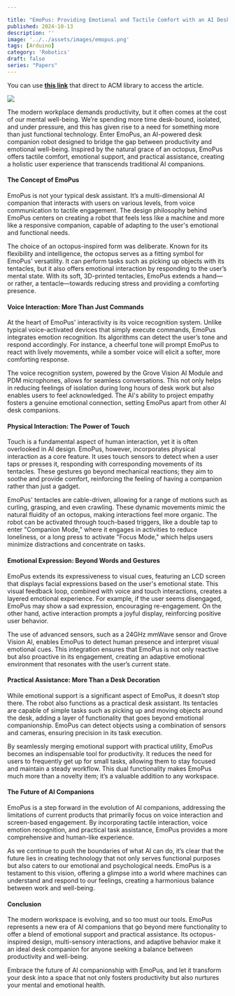 ```yaml
---

title: "EmoPus: Providing Emotional and Tactile Comfort with an AI Desk Companion Octopus"
published: 2024-10-13
description: ''
image: '../../assets/images/emopus.png'
tags: [Arduino]
category: 'Robotics'
draft: false 
series: "Papers"
---
```



You can use **[this link](https://dl.acm.org/doi/10.1145/3672539.3686730)** that direct to ACM library to access the article.


![](/image/f1.jpg)

The modern workplace demands productivity, but it often comes at the cost of our mental well-being. We’re spending more time desk-bound, isolated, and under pressure, and this has given rise to a need for something more than just functional technology. Enter EmoPus, an AI-powered desk companion robot designed to bridge the gap between productivity and emotional well-being. Inspired by the natural grace of an octopus, EmoPus offers tactile comfort, emotional support, and practical assistance, creating a holistic user experience that transcends traditional AI companions.

#### The Concept of EmoPus

EmoPus is not your typical desk assistant. It’s a multi-dimensional AI companion that interacts with users on various levels, from voice communication to tactile engagement. The design philosophy behind EmoPus centers on creating a robot that feels less like a machine and more like a responsive companion, capable of adapting to the user's emotional and functional needs.

The choice of an octopus-inspired form was deliberate. Known for its flexibility and intelligence, the octopus serves as a fitting symbol for EmoPus' versatility. It can perform tasks such as picking up objects with its tentacles, but it also offers emotional interaction by responding to the user’s mental state. With its soft, 3D-printed tentacles, EmoPus extends a hand—or rather, a tentacle—towards reducing stress and providing a comforting presence.

#### Voice Interaction: More Than Just Commands

At the heart of EmoPus' interactivity is its voice recognition system. Unlike typical voice-activated devices that simply execute commands, EmoPus integrates emotion recognition. Its algorithms can detect the user’s tone and respond accordingly. For instance, a cheerful tone will prompt EmoPus to react with lively movements, while a somber voice will elicit a softer, more comforting response.

The voice recognition system, powered by the Grove Vision AI Module and PDM microphones, allows for seamless conversations. This not only helps in reducing feelings of isolation during long hours of desk work but also enables users to feel acknowledged. The AI's ability to project empathy fosters a genuine emotional connection, setting EmoPus apart from other AI desk companions.

#### Physical Interaction: The Power of Touch

Touch is a fundamental aspect of human interaction, yet it is often overlooked in AI design. EmoPus, however, incorporates physical interaction as a core feature. It uses touch sensors to detect when a user taps or presses it, responding with corresponding movements of its tentacles. These gestures go beyond mechanical reactions; they aim to soothe and provide comfort, reinforcing the feeling of having a companion rather than just a gadget.

EmoPus' tentacles are cable-driven, allowing for a range of motions such as curling, grasping, and even crawling. These dynamic movements mimic the natural fluidity of an octopus, making interactions feel more organic. The robot can be activated through touch-based triggers, like a double tap to enter "Companion Mode," where it engages in activities to reduce loneliness, or a long press to activate "Focus Mode," which helps users minimize distractions and concentrate on tasks.

#### Emotional Expression: Beyond Words and Gestures

EmoPus extends its expressiveness to visual cues, featuring an LCD screen that displays facial expressions based on the user's emotional state. This visual feedback loop, combined with voice and touch interactions, creates a layered emotional experience. For example, if the user seems disengaged, EmoPus may show a sad expression, encouraging re-engagement. On the other hand, active interaction prompts a joyful display, reinforcing positive user behavior.

The use of advanced sensors, such as a 24GHz mmWave sensor and Grove Vision AI, enables EmoPus to detect human presence and interpret visual emotional cues. This integration ensures that EmoPus is not only reactive but also proactive in its engagement, creating an adaptive emotional environment that resonates with the user’s current state.

#### Practical Assistance: More Than a Desk Decoration

While emotional support is a significant aspect of EmoPus, it doesn’t stop there. The robot also functions as a practical desk assistant. Its tentacles are capable of simple tasks such as picking up and moving objects around the desk, adding a layer of functionality that goes beyond emotional companionship. EmoPus can detect objects using a combination of sensors and cameras, ensuring precision in its task execution.

By seamlessly merging emotional support with practical utility, EmoPus becomes an indispensable tool for productivity. It reduces the need for users to frequently get up for small tasks, allowing them to stay focused and maintain a steady workflow. This dual functionality makes EmoPus much more than a novelty item; it’s a valuable addition to any workspace.

#### The Future of AI Companions

EmoPus is a step forward in the evolution of AI companions, addressing the limitations of current products that primarily focus on voice interaction and screen-based engagement. By incorporating tactile interaction, voice emotion recognition, and practical task assistance, EmoPus provides a more comprehensive and human-like experience.

As we continue to push the boundaries of what AI can do, it’s clear that the future lies in creating technology that not only serves functional purposes but also caters to our emotional and psychological needs. EmoPus is a testament to this vision, offering a glimpse into a world where machines can understand and respond to our feelings, creating a harmonious balance between work and well-being.

#### Conclusion

The modern workspace is evolving, and so too must our tools. EmoPus represents a new era of AI companions that go beyond mere functionality to offer a blend of emotional support and practical assistance. Its octopus-inspired design, multi-sensory interactions, and adaptive behavior make it an ideal desk companion for anyone seeking a balance between productivity and well-being.

Embrace the future of AI companionship with EmoPus, and let it transform your desk into a space that not only fosters productivity but also nurtures your mental and emotional health.
